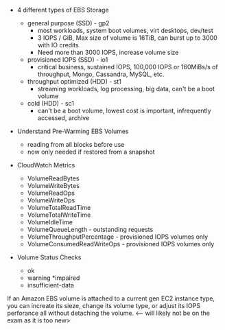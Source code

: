 * 4 different types of EBS Storage
    * general purpose (SSD) - gp2
        * most workloads, system boot volumes, virt desktops, dev/test
        * 3 IOPS / GiB, Max size of volume is 16TiB, can burst up to 3000 with IO credits
        * Need more than 3000 IOPS, increase volume size
    * provisioned IOPS (SSD) - io1
        * critical business, sustained IOPS, 100,000 IOPS or 160MiBs/s of throughput, Mongo, Cassandra, MySQL, etc.
    * throughput optimized (HDD) - st1
        * streaming workloads, log processing, big data, can't be a boot volume
    * cold (HDD) - sc1
        * can't be a boot volume, lowest cost is important, infrequently accessed, archive

* Understand Pre-Warming EBS Volumes
    * reading from all blocks before use
    * now only needed if restored from a snapshot

* CloudWatch Metrics
    * VolumeReadBytes
    * VolumeWriteBytes
    * VolumeReadOps
    * VolumeWriteOps
    * VolumeTotalReadTime
    * VolumeTotalWriteTime
    * VolumeIdleTime
    * VolumeQueueLength - outstanding requests
    * VolumeThroughputPercentage - provisioned IOPS volumes only
    * VolumeConsumedReadWriteOps - provisioned IOPS volumes only

* Volume Status Checks
    * ok
    * warning
    *impaired
    * insufficient-data

If an Amazon EBS volume is attached to a current gen EC2 instance type, you can increate its sieze, change its volume type, or adjust its IOPS perforance all without detaching the volume.  <-- will likely not be on the exam as it is too new>

